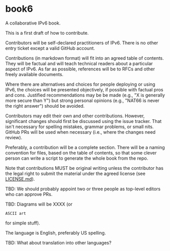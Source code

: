 # book6
A collaborative IPv6 book.

This is a first draft of how to contribute.

Contributors will be self-declared practitioners of IPv6. There is no other entry ticket except a valid GitHub account.

Contributions (in markdown format) will fit into an agreed table of contents. They will be factual and will teach technical readers about a particular aspect of IPv6. As far as possible, references will be to RFCs and other freely available documents.

Where there are alternatives and choices for people deploying or using IPv6, the choices will be presented objectively, if possible with factual pros and cons. Justified recommendations may be be made (e.g., "X is generally more secure than Y") but strong personal opinions (e.g., "NAT66 is never the right answer") should be avoided.

Contributors may edit their own and other contributions. However, significant changes should first be discussed using the issue tracker. That isn't necessary for spelling mistakes, grammar problems, or small nits. GitHub PRs will be used when necessary (i.e., where the changes need review).

Preferably, a contribution will be a complete section. There will be a naming convention for files, based on the table of contents, so that some clever person can write a script to generate the whole book from the repo.

Note that contributions MUST be original writing unless the contributor has the legal right to submit the material under the agreed license (see [LICENSE.md](LICENSE.md)).

TBD: We should probably appoint two or three people as top-level editors who can approve PRs.

TBD: Diagrams will be XXXX (or 
~~~
ASCII art 
~~~
for simple stuff).

The language is English, preferably US spelling. 

TBD: What about translation into other languages?
